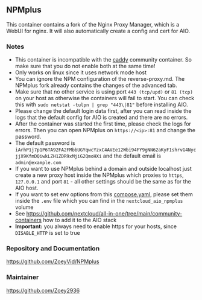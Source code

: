 ## NPMplus
This container contains a fork of the Nginx Proxy Manager, which is a WebUI for nginx. It will also automatically create a config and cert for AIO.

### Notes
- This container is incompatible with the [caddy](https://github.com/nextcloud/all-in-one/tree/main/community-containers/caddy) community container. So make sure that you do not enable both at the same time!
- Only works on linux since it uses network mode host
- You can ignore the NPM configuration of the reverse-proxy.md. The NPMplus fork already contains the changes of the advanced tab.
- Make sure that no other service is using port `443 (tcp/upd)` or `81 (tcp)` on your host as otherwise the containers will fail to start. You can check this with `sudo netstat -tulpn | grep "443\|81"` before installing AIO.
- Please change the default login data first, after you can read inside the logs that the default config for AIO is created and there are no errors.
- After the container was started the first time, please check the logs for errors. Then you can open NPMplus on `https://<ip>:81` and change the password. 
- The default password is `iArhP1j7p1P6TA92FA2FMbbUGYqwcYzxC4AVEe12Wbi94FY9gNN62aKyF1shrvG4NycjjX9KfmDQiwkLZH1ZDR9xMjiG2QmoHXi` and the default email is `admin@example.com`
- If you want to use NPMplus behind a domain and outside localhost just create a new proxy host inside the NPMplus which proxies to `https`, `127.0.0.1` and port `81` - all other settings should be the same as for the AIO host.
- If you want to set env options from this [compose.yaml](https://github.com/ZoeyVid/NPMplus/blob/develop/compose.yaml), please set them inside the `.env` file which you can find in the `nextcloud_aio_npmplus` volume
- See https://github.com/nextcloud/all-in-one/tree/main/community-containers how to add it to the AIO stack
- **Important:** you always need to enable https for your hosts, since `DISABLE_HTTP` is set to true

### Repository and Documentation
https://github.com/ZoeyVid/NPMplus

### Maintainer
https://github.com/Zoey2936
